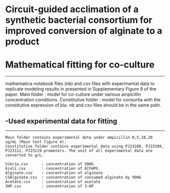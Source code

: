 # Circuit-guided acclimation of a synthetic bacterial consortium for improved conversion of alginate to a product

# Mathematical fitting for co-culture
---------------------

mathematica notebook files (nb) and csv files with experimental data to replicate modeling results in presented in Supplementary Figure 9 of the paper.
Main folder : model for co-culture under various ampicillin concentration conditions.
Constitutive folder : model for consortia with the constitutive expression of bla.
nb and csv files should be in the same path.

## -Used experimental data for fitting
---------------------
 
 
    Main folder contains experimental data under ampicillin 0,5,10,20 ug/mL (Main text figure 4).
    Constitutive folder contains experimental data using PJ23100, PJ23109, PJ23112, PJ23119 promoters. The unit of all experimental data are converted to g/L.
    
    Vibrio.csv      : concentration of VDHG
    Ecoli.csv       : concentration of ECFHPG
    Alginate.csv    : concentration of alginate
    CSAlginate.csv  : concentration of consumed alginate by VDHG
    Acetate.csv     : concentration of acetate
    3HP.csv         : concentration of 3-HP
